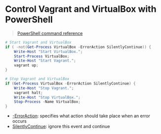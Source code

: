 # Control Vagrant and VirtualBox with PowerShell

> [PowerShell command reference](https://learn.microsoft.com/en-us/powershell/module/microsoft.powershell.management/?view=powershell-7.3)

```PowerShell
# Start Vagrant and VirtualBox
if ( -not(Get-Process VirtualBox -ErrorAction SilentlyContinue)) {
    Write-Host "Start VirtualBox.";
    Start-Process VirtualBox;
    Write-Host "Start Vagrant.";
    vagrant up;
}

# Stop Vagrant and VirtualBox
if (Get-Process VirtualBox -ErrorAction SilentlyContinue) { 
    Write-Host "Stop Vagrant.";
    vagrant halt;
    Write-Host "Stop VirtualBox.";
    Stop-Process -Name VirtualBox;
}
```

* [-ErrorAction](https://learn.microsoft.com/zh-tw/powershell/scripting/developer/cmdlet/common-parameter-names?view=powershell-7.3#erroraction-alias-ea): specifies what action should take place when an error occurs
* [SilentlyContinue](https://learn.microsoft.com/en-us/dotnet/api/system.management.automation.actionpreference?view=powershellsdk-7.3.0#fields): ignore this event and continue